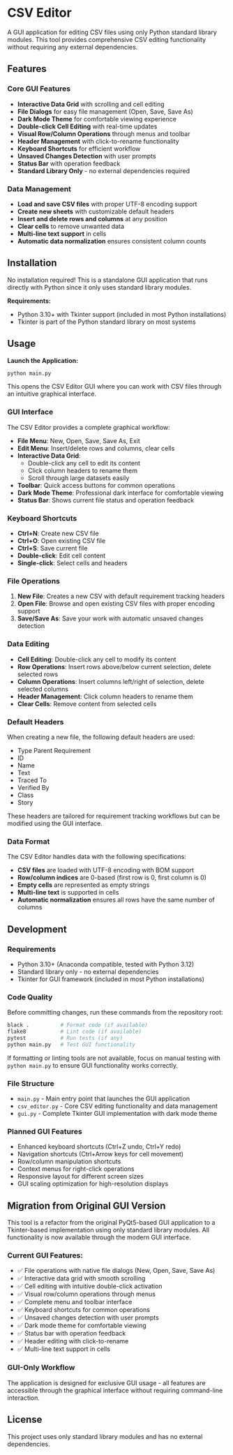# CSV Editor

A GUI application for editing CSV files using only Python standard library modules. This tool provides comprehensive CSV editing functionality without requiring any external dependencies.

## Features

### Core GUI Features
- **Interactive Data Grid** with scrolling and cell editing
- **File Dialogs** for easy file management (Open, Save, Save As)
- **Dark Mode Theme** for comfortable viewing experience
- **Double-click Cell Editing** with real-time updates
- **Visual Row/Column Operations** through menus and toolbar
- **Header Management** with click-to-rename functionality
- **Keyboard Shortcuts** for efficient workflow
- **Unsaved Changes Detection** with user prompts
- **Status Bar** with operation feedback
- **Standard Library Only** - no external dependencies required

### Data Management
- **Load and save CSV files** with proper UTF-8 encoding support
- **Create new sheets** with customizable default headers
- **Insert and delete rows and columns** at any position
- **Clear cells** to remove unwanted data
- **Multi-line text support** in cells
- **Automatic data normalization** ensures consistent column counts

## Installation

No installation required! This is a standalone GUI application that runs directly with Python since it only uses standard library modules.

**Requirements:**
- Python 3.10+ with Tkinter support (included in most Python installations)
- Tkinter is part of the Python standard library on most systems

## Usage

**Launch the Application:**

```bash
python main.py
```

This opens the CSV Editor GUI where you can work with CSV files through an intuitive graphical interface.

### GUI Interface

The CSV Editor provides a complete graphical workflow:

- **File Menu**: New, Open, Save, Save As, Exit
- **Edit Menu**: Insert/delete rows and columns, clear cells  
- **Interactive Data Grid**: 
  - Double-click any cell to edit its content
  - Click column headers to rename them
  - Scroll through large datasets easily
- **Toolbar**: Quick access buttons for common operations
- **Dark Mode Theme**: Professional dark interface for comfortable viewing
- **Status Bar**: Shows current file status and operation feedback

### Keyboard Shortcuts

- **Ctrl+N**: Create new CSV file
- **Ctrl+O**: Open existing CSV file  
- **Ctrl+S**: Save current file
- **Double-click**: Edit cell content
- **Single-click**: Select cells and headers

### File Operations

1. **New File**: Creates a new CSV with default requirement tracking headers
2. **Open File**: Browse and open existing CSV files with proper encoding support
3. **Save/Save As**: Save your work with automatic unsaved changes detection

### Data Editing

- **Cell Editing**: Double-click any cell to modify its content
- **Row Operations**: Insert rows above/below current selection, delete selected rows
- **Column Operations**: Insert columns left/right of selection, delete selected columns
- **Header Management**: Click column headers to rename them
- **Clear Cells**: Remove content from selected cells

### Default Headers

When creating a new file, the following default headers are used:
- Type Parent Requirement
- ID
- Name  
- Text
- Traced To
- Verified By
- Class
- Story

These headers are tailored for requirement tracking workflows but can be modified using the GUI interface.

### Data Format

The CSV Editor handles data with the following specifications:

- **CSV files** are loaded with UTF-8 encoding with BOM support
- **Row/column indices** are 0-based (first row is 0, first column is 0)
- **Empty cells** are represented as empty strings
- **Multi-line text** is supported in cells
- **Automatic normalization** ensures all rows have the same number of columns

## Development

### Requirements
- Python 3.10+ (Anaconda compatible, tested with Python 3.12)
- Standard library only - no external dependencies
- Tkinter for GUI framework (included in most Python installations)

### Code Quality
Before committing changes, run these commands from the repository root:

```bash
black .          # Format code (if available)
flake8           # Lint code (if available)
pytest           # Run tests (if any)
python main.py   # Test GUI functionality
```

If formatting or linting tools are not available, focus on manual testing with `python main.py` to ensure GUI functionality works correctly.

### File Structure
- `main.py` - Main entry point that launches the GUI application
- `csv_editor.py` - Core CSV editing functionality and data management
- `gui.py` - Complete Tkinter GUI implementation with dark mode theme

### Planned GUI Features
- Enhanced keyboard shortcuts (Ctrl+Z undo, Ctrl+Y redo)
- Navigation shortcuts (Ctrl+Arrow keys for cell movement)
- Row/column manipulation shortcuts
- Context menus for right-click operations
- Responsive layout for different screen sizes
- GUI scaling optimization for high-resolution displays

## Migration from Original GUI Version

This tool is a refactor from the original PyQt5-based GUI application to a Tkinter-based implementation using only standard library modules. All functionality is now available through the modern GUI interface.

### Current GUI Features:
- ✅ File operations with native file dialogs (New, Open, Save, Save As)
- ✅ Interactive data grid with smooth scrolling
- ✅ Cell editing with intuitive double-click activation
- ✅ Visual row/column operations through menus
- ✅ Complete menu and toolbar interface
- ✅ Keyboard shortcuts for common operations
- ✅ Unsaved changes detection with user prompts
- ✅ Dark mode theme for comfortable viewing
- ✅ Status bar with operation feedback
- ✅ Header editing with click-to-rename
- ✅ Multi-line text support in cells

### GUI-Only Workflow
The application is designed for exclusive GUI usage - all features are accessible through the graphical interface without requiring command-line interaction.

## License

This project uses only standard library modules and has no external dependencies.
